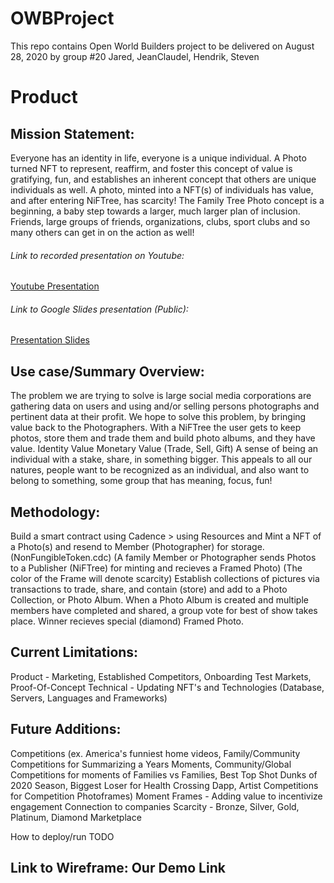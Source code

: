 # OWBProject

This repo contains Open World Builders project to be delivered on August 28, 2020 by group #20 Jared, JeanClaudel, Hendrik, Steven

# Product
## Mission Statement:

Everyone has an identity in life, everyone is a unique individual.  A Photo turned NFT to represent, reaffirm, and foster this concept of value is gratifying, fun, and establishes an inherent concept that others are unique individuals as well. A photo, minted into a NFT(s) of individuals has value, and after entering NiFTree, has scarcity!
The Family Tree Photo concept is a beginning, a baby step towards a larger, much larger plan of inclusion.  Friends, large groups of friends, organizations, clubs, sport clubs and so many others can get in on the action as well!

###### Link to recorded presentation on Youtube:
<a href="https://www.youtube.com/watch?v=qpdWmAlYGFc" target="_blank">Youtube Presentation</a>

###### Link to Google Slides presentation (Public):
<a href="https://docs.google.com/presentation/d/1_uZHEz2w2oEb2xmsR_WvHk7nTEpayRAXm8VWkMNoUhU/edit#slide=id.g92384450cf_3_212">Presentation Slides</a>

## Use case/Summary Overview:

The problem we are trying to solve is large social media corporations are gathering data on users and using and/or selling persons photographs and pertinent data at their profit. We hope to solve this problem, by bringing value back to the Photographers.  With a NiFTree the user gets to keep photos, store them and trade them and build photo albums, and they have value.
    Identity Value
    Monetary Value (Trade, Sell, Gift)
A sense of being an individual with a stake, share, in something bigger.
This appeals to all our natures, people want to be recognized as an individual, and also want to belong to something, some group that has meaning, focus, fun!

## Methodology:

Build a smart contract using Cadence > using Resources and Mint a NFT of a Photo(s) and resend to Member (Photographer) for storage. (NonFungibleToken.cdc)
  (A family Member or Photographer sends Photos to a Publisher (NiFTree) for minting and recieves a Framed Photo)
  (The color of the Frame will denote scarcity)
Establish collections of pictures via transactions to trade, share, and contain (store) and add to a Photo Collection, or Photo Album.
When a Photo Album is created and multiple members have completed and shared, a group vote for best of show takes place.
Winner recieves special (diamond) Framed Photo.

## Current Limitations:
Product - Marketing, Established Competitors, Onboarding Test Markets, Proof-Of-Concept
Technical - Updating NFT's and Technologies (Database, Servers, Languages and Frameworks)

## Future Additions:
Competitions (ex. America's funniest home videos, Family/Community Competitions for Summarizing a Years Moments, Community/Global Competitions for moments of Families vs Families, Best Top Shot Dunks of 2020 Season, Biggest Loser for Health Crossing Dapp, Artist Competitions for Competition Photoframes)
Moment Frames - Adding value to incentivize engagement 
Connection to companies
Scarcity - Bronze, Silver, Gold, Platinum, Diamond
Marketplace


How to deploy/run
TODO 
## Link to Wireframe: Our Demo Link

